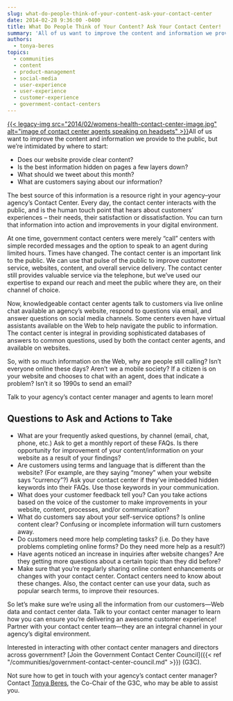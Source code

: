 ```yaml
---
slug: what-do-people-think-of-your-content-ask-your-contact-center
date: 2014-02-28 9:36:00 -0400
title: What Do People Think of Your Content? Ask Your Contact Center!
summary: 'All of us want to improve the content and information we provide to the public, but we’re intimidated by where to start: Does our website provide clear content? Is the best information hidden on pages a few layers down? What should we tweet about'
authors:
  - tonya-beres
topics:
  - communities
  - content
  - product-management
  - social-media
  - user-experience
  - user-experience
  - customer-experience
  - government-contact-centers
---
```


[{{< legacy-img src="2014/02/womens-health-contact-center-image.jpg" alt="image of contact center agents speaking on headsets" >}}](https://s3.amazonaws.com/digitalgov/_legacy-img/2014/02/womens-health-contact-center-image.jpg)All of us want to improve the content and information we provide to the public, but we’re intimidated by where to start:

  * Does our website provide clear content?
  * Is the best information hidden on pages a few layers down?
  * What should we tweet about this month?
  * What are customers saying about our information?

The best source of this information is a resource right in your agency–your agency’s Contact Center. Every day, the contact center interacts with the public, and is the human touch point that hears about customers’ experiences &#8211; their needs, their satisfaction or dissatisfaction. You can turn that information into action and improvements in your digital environment.

At one time, government contact centers were merely “call” centers with simple recorded messages and the option to speak to an agent during limited hours. Times have changed. The contact center is an important link to the public. We can use that pulse of the public to improve customer service, websites, content, and overall service delivery. The contact center still provides valuable service via the telephone, but we’ve used our expertise to expand our reach and meet the public where they are, on their channel of choice.

Now, knowledgeable contact center agents talk to customers via live online chat available an agency’s website, respond to questions via email, and answer questions on social media channels. Some centers even have virtual assistants available on the Web to help navigate the public to information. The contact center is integral in providing sophisticated databases of answers to common questions, used by both the contact center agents, and available on websites.

So, with so much information on the Web, why are people still calling? Isn’t everyone online these days? Aren’t we a mobile society? If a citizen is on your website and chooses to chat with an agent, does that indicate a problem? Isn’t it so 1990s to send an email?

Talk to your agency’s contact center manager and agents to learn more!

## Questions to Ask and Actions to Take

  * What are your frequently asked questions, by channel (email, chat, phone, etc.) Ask to get a monthly report of these FAQs. Is there opportunity for improvement of your content/information on your website as a result of your findings?
  * Are customers using terms and language that is different than the website? (For example, are they saying “money” when your website says “currency”?) Ask your contact center if they’ve imbedded hidden keywords into their FAQs. Use those keywords in your communication.
  * What does your customer feedback tell you? Can you take actions based on the voice of the customer to make improvements in your website, content, processes, and/or communication?
  * What do customers say about your self-service options? Is online content clear? Confusing or incomplete information will turn customers away.
  * Do customers need more help completing tasks? (i.e. Do they have problems completing online forms? Do they need more help as a result?)
  * Have agents noticed an increase in inquiries after website changes? Are they getting more questions about a certain topic than they did before?
  * Make sure that you’re regularly sharing online content enhancements or changes with your contact center. Contact centers need to know about these changes. Also, the contact center can use your data, such as popular search terms, to improve their resources.

So let’s make sure we’re using all the information from our customers—Web data and contact center data. Talk to your contact center manager to learn how you can ensure you’re delivering an awesome customer experience! Partner with your contact center team—they are an integral channel in your agency’s digital environment.

Interested in interacting with other contact center managers and directors across government? [Join the Government Contact Center Council]({{< ref "/communities/government-contact-center-council.md" >}}) (G3C).

Not sure how to get in touch with your agency&#8217;s contact center manager? Contact [Tonya Beres](mailto:tonya.beres@gsa.gov), the Co-Chair of the G3C, who may be able to assist you.